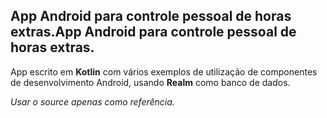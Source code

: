## App Android para controle pessoal de horas extras.App Android para controle pessoal de horas extras.

App escrito em **Kotlin** com vários exemplos de utilização de componentes de desenvolvimento Android, usando **Realm** como banco de dados.

*Usar o source apenas como referência.*

